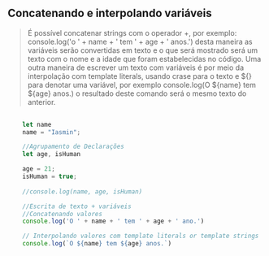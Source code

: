 ## Concatenando e interpolando variáveis


> É possível concatenar strings com o operador +, por exemplo: console.log('o ' + name + ' tem ' + age + ' anos.') desta maneira as variáveis serão convertidas em texto e o que será mostrado será um texto com o nome e a idade que foram estabelecidas no código. Uma outra maneira de escrever um texto com variáveis é por meio da interpolação com template literals, usando crase para o texto e ${} para denotar uma variável, por exemplo console.log(O ${name} tem ${age} anos.) o resultado deste comando será o mesmo texto do anterior.

```js
    
    let name
    name = "Iasmin";

    //Agrupamento de Declarações
    let age, isHuman

    age = 21;
    isHuman = true;
    
    //console.log(name, age, isHuman)

    //Escrita de texto + variáveis
    //Concatenando valores
    console.log('O ' + name + ' tem ' + age + ' ano.')

    // Interpolando valores com template literals or template strings
    console.log(`O ${name} tem ${age} anos.`)

```